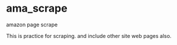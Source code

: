 # ama_scrape
amazon page scrape

This is practice for scraping.
and include other site web pages also.
